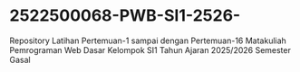 # 2522500068-PWB-SI1-2526-
Repository Latihan Pertemuan-1 sampai dengan Pertemuan-16 Matakuliah Pemrograman Web Dasar Kelompok SI1 Tahun Ajaran 2025/2026 Semester Gasal
